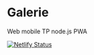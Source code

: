 # Galerie
Web mobile TP node.js PWA

[![Netlify Status](https://api.netlify.com/api/v1/badges/f7dcbb57-b4fc-44cf-93eb-550c890bf50b/deploy-status)](https://app.netlify.com/sites/galerie-lea/deploys)
